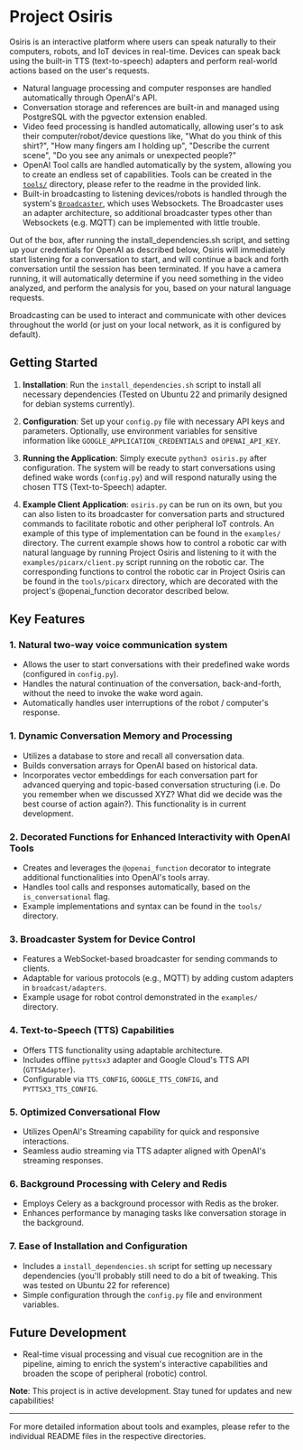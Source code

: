 # Project Osiris

Osiris is an interactive platform where users can speak naturally to their computers, robots, and IoT devices in real-time. Devices can speak back using the built-in TTS (text-to-speech) adapters and perform real-world actions based on the user's requests. 

* Natural language processing and computer responses are handled automatically through OpenAI's API.
* Conversation storage and references are built-in and managed using PostgreSQL with the pgvector extension enabled. 
* Video feed processing is handled automatically, allowing user's to ask their computer/robot/device questions like, "What do you think of this shirt?", "How many fingers am I holding up", "Describe the current scene", "Do you see any animals or unexpected people?"
* OpenAI Tool calls are handled automatically by the system, allowing you to create an endless set of capabilities. Tools can be created in the [`tools/`](https://github.com/ChatClue/osiris/tree/main/tools) directory, please refer to the readme in the provided link. 
* Built-in broadcasting to listening devices/robots is handled through the system's [`Broadcaster`](https://github.com/ChatClue/osiris/blob/main/broadcast/broadcaster.py), which uses Websockets. The Broadcaster uses an adapter architecture, so additional broadcaster types other than Websockets (e.g. MQTT) can be implemented with little trouble.

Out of the box, after running the install_dependencies.sh script, and setting up your credentials for OpenAI as described below, Osiris will immediately start listening for a conversation to start, and will continue a back and forth conversation until the session has been terminated. If you have a camera running, it will automatically determine if you need something in the video analyzed, and perform the analysis for you, based on your natural language requests.

Broadcasting can be used to interact and communicate with other devices throughout the world (or just on your local network, as it is configured by default).

## Getting Started

1. **Installation**: Run the `install_dependencies.sh` script to install all necessary dependencies (Tested on Ubuntu 22 and primarily designed for debian systems currently).

2. **Configuration**: Set up your `config.py` file with necessary API keys and parameters. Optionally, use environment variables for sensitive information like `GOOGLE_APPLICATION_CREDENTIALS` and `OPENAI_API_KEY`.

3. **Running the Application**: Simply execute `python3 osiris.py` after configuration. The system will be ready to start conversations using defined wake words (`config.py`) and will respond naturally using the chosen TTS (Text-to-Speech) adapter.

4. **Example Client Application**: `osiris.py` can be run on its own, but you can also listen to its broadcaster for conversation parts and structured commands to facilitate robotic and other peripheral IoT controls. An example of this type of implementation can be found in the `examples/` directory.  The current example shows how to control a robotic car with natural language by running Project Osiris and listening to it with the `examples/picarx/client.py` script running on the robotic car. The corresponding functions to control the robotic car in Project Osiris can be found in the `tools/picarx` directory, which are decorated with the project's @openai_function decorator described below.

## Key Features

### 1. **Natural two-way voice communication system**
   - Allows the user to start conversations with their predefined wake words (configured in `config.py`).
   - Handles the natural continuation of the conversation, back-and-forth, without the need to invoke the wake word again.
   - Automatically handles user interruptions of the robot / computer's response.

### 1. **Dynamic Conversation Memory and Processing**
   - Utilizes a database to store and recall all conversation data.
   - Builds conversation arrays for OpenAI based on historical data.
   - Incorporates vector embeddings for each conversation part for advanced querying and topic-based conversation structuring (i.e. Do you remember when we discussed XYZ? What did we decide was the best course of action again?). This functionality is in current development.

### 2. **Decorated Functions for Enhanced Interactivity with OpenAI Tools**
   - Creates and leverages the `@openai_function` decorator to integrate additional functionalities into OpenAI's tools array.
   - Handles tool calls and responses automatically, based on the `is_conversational` flag.
   - Example implementations and syntax can be found in the `tools/` directory.

### 3. **Broadcaster System for Device Control**
   - Features a WebSocket-based broadcaster for sending commands to clients.
   - Adaptable for various protocols (e.g., MQTT) by adding custom adapters in `broadcast/adapters`.
   - Example usage for robot control demonstrated in the `examples/` directory.

### 4. **Text-to-Speech (TTS) Capabilities**
   - Offers TTS functionality using adaptable architecture.
   - Includes offline `pyttsx3` adapter and Google Cloud's TTS API (`GTTSAdapter`).
   - Configurable via `TTS_CONFIG`, `GOOGLE_TTS_CONFIG`, and `PYTTSX3_TTS_CONFIG`.

### 5. **Optimized Conversational Flow**
   - Utilizes OpenAI's Streaming capability for quick and responsive interactions.
   - Seamless audio streaming via TTS adapter aligned with OpenAI's streaming responses.

### 6. **Background Processing with Celery and Redis**
   - Employs Celery as a background processor with Redis as the broker.
   - Enhances performance by managing tasks like conversation storage in the background.

### 7. **Ease of Installation and Configuration**
   - Includes a `install_dependencies.sh` script for setting up necessary dependencies (you'll probably still need to do a bit of tweaking. This was tested on Ubuntu 22 for reference)
   - Simple configuration through the `config.py` file and environment variables.

## Future Development

- Real-time visual processing and visual cue recognition are in the pipeline, aiming to enrich the system's interactive capabilities and broaden the scope of peripheral (robotic) control.

**Note**: This project is in active development. Stay tuned for updates and new capabilities!

---

For more detailed information about tools and examples, please refer to the individual README files in the respective directories.